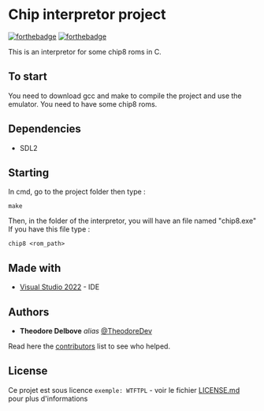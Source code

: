 # Chip interpretor project

[![forthebadge](http://forthebadge.com/images/badges/built-with-love.svg)](#)  [![forthebadge](http://forthebadge.com/images/badges/powered-by-electricity.svg)](#)

This is an interpretor for some chip8 roms in C.

## To start

You need to download gcc and make to compile the project and use the emulator.
You need to have some chip8 roms.

## Dependencies

- SDL2

## Starting

In cmd, go to the project folder then type :

````
make
````

Then, in the folder of the interpretor, you will have an file named "chip8.exe"
If you have this file type :

````
chip8 <rom_path>
````

## Made with

* [Visual Studio 2022](https://visualstudio.microsoft.com/fr/vs/) - IDE

## Authors

* **Theodore Delbove** _alias_ [@TheodoreDev](https://github.com/theodoredev)

Read here the [contributors](https://github.com/TheodoreDev/JaimeLesFrites_DiscordBot_v2/contributors) list to see who helped.

## License

Ce projet est sous licence ``exemple: WTFTPL`` - voir le fichier [LICENSE.md](LICENSE.md) pour plus d'informations
